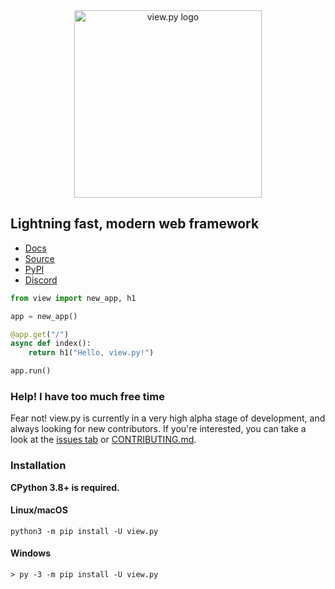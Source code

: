 <div align="center"><img src="https://raw.githubusercontent.com/ZeroIntensity/view.py/master/html/logo.png" alt="view.py logo" width=300 height=auto /></div>

## Lightning fast, modern web framework

- [Docs](https://view.zintensity.dev)
- [Source](https://github.com/ZeroIntensity/view.py)
- [PyPI](https://pypi.org/project/view.py)
- [Discord](https://discord.gg/tZAfuWAbm2)

```py
from view import new_app, h1

app = new_app()

@app.get("/")
async def index():
    return h1("Hello, view.py!")

app.run()
```

### Help! I have too much free time

Fear not! view.py is currently in a very high alpha stage of development, and always looking for new contributors. If you're interested, you can take a look at the [issues tab](https://github.com/ZeroIntensity/view.py/issues) or [CONTRIBUTING.md](https://github.com/Zerointensity/view.py/blob/master/CONTRIBUTING.md).

### Installation

**CPython 3.8+ is required.**

#### Linux/macOS

```
python3 -m pip install -U view.py
```

#### Windows

```
> py -3 -m pip install -U view.py
```
